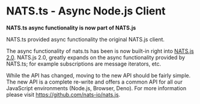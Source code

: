 # NATS.ts - Async Node.js Client

**NATS.ts async functionality is now part of NATS.js**

NATS.ts provided async functionality the original NATS.js client.

The async functionality of nats.ts has been is now built-in right into
[NATS.js 2.0](https://github.com/nats-io/nats.js). NATS.js 2.0, greatly expands
on the async functionality provided by NATS.ts; for example subscriptions are
message iterators, etc.

While the API has changed, moving to the new API should be fairly simple. The
new API is a complete re-write and offers a common API for all our JavaScript
environments (Node.js, Browser, Deno). For more information please visit
https://github.com/nats-io/nats.js.

